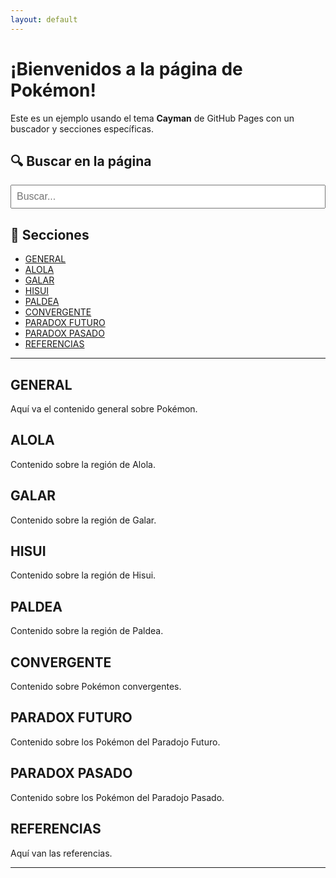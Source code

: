 ```yaml
---
layout: default
---
```


# ¡Bienvenidos a la página de Pokémon!

Este es un ejemplo usando el tema **Cayman** de GitHub Pages con un buscador y secciones específicas.

## 🔍 Buscar en la página

<form action="#" method="get" id="search-form">
  <input type="text" id="search-input" placeholder="Buscar..." oninput="searchContent()" style="width: 100%; padding: 8px; font-size: 16px;">
</form>

## 📁 Secciones

- [GENERAL](#general)
- [ALOLA](#alola)
- [GALAR](#galar)
- [HISUI](#hisui)
- [PALDEA](#paldea)
- [CONVERGENTE](#convergente)
- [PARADOX FUTURO](#paradox-futuro)
- [PARADOX PASADO](#paradox-pasado)
- [REFERENCIAS](#referencias)

---

## GENERAL

Aquí va el contenido general sobre Pokémon.

## ALOLA

Contenido sobre la región de Alola.

## GALAR

Contenido sobre la región de Galar.

## HISUI

Contenido sobre la región de Hisui.

## PALDEA

Contenido sobre la región de Paldea.

## CONVERGENTE

Contenido sobre Pokémon convergentes.

## PARADOX FUTURO

Contenido sobre los Pokémon del Paradojo Futuro.

## PARADOX PASADO

Contenido sobre los Pokémon del Paradojo Pasado.

## REFERENCIAS

Aquí van las referencias.

---

<script>
  function searchContent() {
    const query = document.getElementById("search-input").value.toLowerCase();
    const allSections = document.querySelectorAll("h2, h3, p");

    allSections.forEach(section => {
      if (section.textContent.toLowerCase().includes(query)) {
        section.style.display = "block";
      } else {
        section.style.display = "none";
      }
    });
  }
</script>


